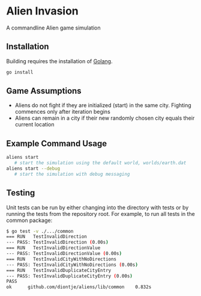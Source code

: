 # Alien Invasion
A commandline Alien game simulation

## Installation

Building requires the installation of [Golang](https://golang.org/doc/install).

```bash
go install
```

## Game Assumptions

* Aliens do not fight if they are initialized (start) in the same city. Fighting commences only after iteration begins
* Aliens can remain in a city if their new randomly chosen city equals their current location

## Example Command Usage

```bash
aliens start
   # start the simulation using the default world, worlds/earth.dat
aliens start --debug
   # start the simulation with debug messaging
```

## Testing
Unit tests can be run by either changing into the directory with tests or by running the tests from the repository root. For example, to run all tests in the common package:

```bash
$ go test -v ./.../common
=== RUN   TestInvalidDirection
--- PASS: TestInvalidDirection (0.00s)
=== RUN   TestInvalidDirectionValue
--- PASS: TestInvalidDirectionValue (0.00s)
=== RUN   TestInvalidCityWithNoDirections
--- PASS: TestInvalidCityWithNoDirections (0.00s)
=== RUN   TestInvalidDuplicateCityEntry
--- PASS: TestInvalidDuplicateCityEntry (0.00s)
PASS
ok  	github.com/diontje/aliens/lib/common	0.832s
```
